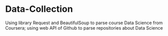 # Data-Collection
Using library Request and BeautifulSoup to parse course Data Science from Coursera; using web API of Github to parse repositories about Data Science

